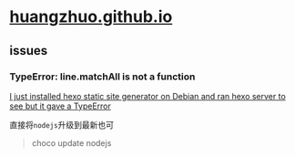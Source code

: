# [huangzhuo.github.io](https://huangzhuo.github.io)

## issues
### TypeError: line.matchAll is not a function
[I just installed hexo static site generator on Debian and ran hexo server to see but it gave a TypeError](https://stackoverflow.com/questions/67516168/i-just-installed-hexo-static-site-generator-on-debian-and-ran-hexo-server-to-see)

直接将`nodejs`升级到最新也可
> choco update nodejs
